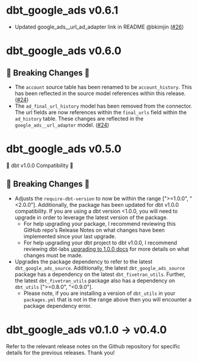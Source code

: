 # dbt_google_ads v0.6.1
- Updated google_ads__url_ad_adapter link in README @bkimjin ([#26](https://github.com/fivetran/dbt_google_ads/issues/26)) 
# dbt_google_ads v0.6.0
## 🚨 Breaking Changes 🚨
- The `account` source table has been renamed to be `account_history`. This has been reflected in the source model references within this release. ([#24](https://github.com/fivetran/dbt_google_ads_source/pull/24))
- The `ad_final_url_history` model has been removed from the connector. The url fields are now references within the `final_urls` field within the `ad_history` table. These changes are reflected in the `google_ads__url_adapter` model. ([#24](https://github.com/fivetran/dbt_google_ads_source/pull/24))
# dbt_google_ads v0.5.0
🎉 dbt v1.0.0 Compatibility 🎉
## 🚨 Breaking Changes 🚨
- Adjusts the `require-dbt-version` to now be within the range [">=1.0.0", "<2.0.0"]. Additionally, the package has been updated for dbt v1.0.0 compatibility. If you are using a dbt version <1.0.0, you will need to upgrade in order to leverage the latest version of the package.
  - For help upgrading your package, I recommend reviewing this GitHub repo's Release Notes on what changes have been implemented since your last upgrade.
  - For help upgrading your dbt project to dbt v1.0.0, I recommend reviewing dbt-labs [upgrading to 1.0.0 docs](https://docs.getdbt.com/docs/guides/migration-guide/upgrading-to-1-0-0) for more details on what changes must be made.
- Upgrades the package dependency to refer to the latest `dbt_google_ads_source`. Additionally, the latest `dbt_google_ads_source` package has a dependency on the latest `dbt_fivetran_utils`. Further, the latest `dbt_fivetran_utils` package also has a dependency on `dbt_utils` [">=0.8.0", "<0.9.0"].
  - Please note, if you are installing a version of `dbt_utils` in your `packages.yml` that is not in the range above then you will encounter a package dependency error.

# dbt_google_ads v0.1.0 -> v0.4.0
Refer to the relevant release notes on the Github repository for specific details for the previous releases. Thank you!
